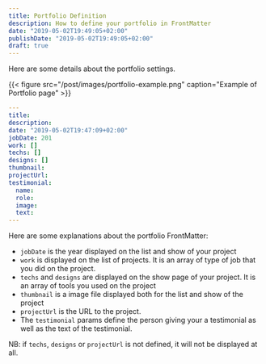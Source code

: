 ```yaml
---
title: Portfolio Definition
description: How to define your portfolio in FrontMatter
date: "2019-05-02T19:49:05+02:00"
publishDate: "2019-05-02T19:49:05+02:00"
draft: true
---
```


Here are some details about the portfolio settings.

{{< figure src="/post/images/portfolio-example.png" caption="Example of Portfolio page" >}}

<!--more-->

```YAML
---
title: 
description: 
date: "2019-05-02T19:47:09+02:00"
jobDate: 201
work: []
techs: []
designs: []
thumbnail: 
projectUrl: 
testimonial:
  name: 
  role: 
  image: 
  text: 
---
```

Here are some explanations about the portfolio FrontMatter:
- `jobDate` is the year displayed on the list and show of your project
- `work` is displayed on the list of projects. It is an array of type of job that you did on the project.
- `techs` and `designs` are displayed on the show page of your project. It is an array of tools you used on the project
- `thumbnail` is a image file displayed both for the list and show of the project
- `projectUrl` is the URL to the project.
- The `testimonial` params define the person giving your a testimonial as well as the text of the testimonial.

NB: if `techs`, `designs` or `projectUrl` is not defined, it will not be displayed at all.
